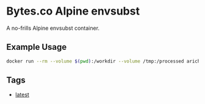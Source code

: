 # Bytes.co Alpine envsubst

A no-frills Alpine envsubst container.

## Example Usage

```bash
docker run --rm --volume $(pwd):/workdir --volume /tmp:/processed arichtman/envsubst
```

## Tags

- [latest](https://github.com/arichtman/docker-envsubst)
